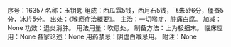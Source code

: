 序号：16357
名称：玉钥匙
组成：西瓜霜5钱，西月石5钱，飞朱砂6分，僵蚕5分，冰片5分。
出处：《喉瘀症治概要》。
主治：一切喉症，肿痛白腐。
加减：None
功效：退炎消肿。
用法用量：吹患处。
制备方法：上为极细末。
临床应用：None
各家论述：None
用药禁忌：阴虚白喉忌用。
附注：None
